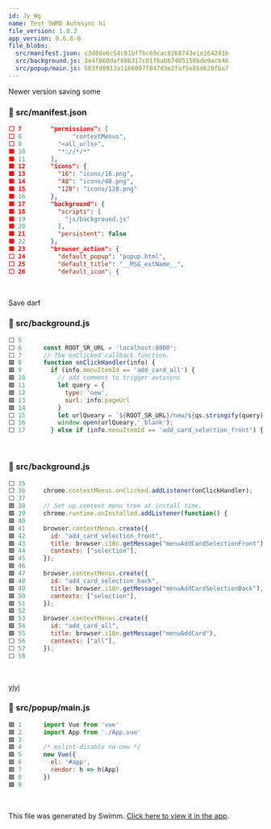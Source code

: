 ```yaml
---
id: Jy_Wg
name: Test SWMD Autosync hi
file_version: 1.0.2
app_version: 0.6.6-0
file_blobs:
  src/manifest.json: c3d8de6c54c81bf7bc69cac8268743e1e164241b
  src/background.js: 3e4f860daf696317c01f6abb7405158bde9acb46
  src/popup/main.js: 503fd8913a1166007f847d3e2faf5e85d629fba7
---
```


Newer version saving some
<!-- NOTE-swimm-snippet: the lines below link your snippet to Swimm -->
### 📄 src/manifest.json
```json
⬜ 7        "permissions": [
⬜ 8              "contextMenus",
⬜ 9          "<all_urls>",
🟩 10         "*://*/*"
🟩 11       ],
🟩 12       "icons": {
🟩 13         "16": "icons/16.png",
🟩 14         "48": "icons/48.png",
🟩 15         "128": "icons/128.png"
🟩 16       },
🟩 17       "background": {
🟩 18         "scripts": [
🟩 19           "js/background.js"
🟩 20         ],
🟩 21         "persistent": false
🟩 22       },
🟩 23       "browser_action": {
⬜ 24         "default_popup": "popup.html",
⬜ 25         "default_title": "__MSG_extName__",
⬜ 26         "default_icon": {
```

<br/>

Save darf
<!-- NOTE-swimm-snippet: the lines below link your snippet to Swimm -->
### 📄 src/background.js
```javascript
⬜ 5      
⬜ 6      const ROOT_SR_URL = 'localhost:8080';
⬜ 7      // The onClicked callback function.
🟩 8      function onClickHandler(info) {
🟩 9        if (info.menuItemId == 'add_card_all') {
🟩 10         // add comment to trigger autosync
🟩 11         let query = {
🟩 12           type: 'new',
🟩 13           surl: info.pageUrl
🟩 14         }
⬜ 15         let urlQueary = `${ROOT_SR_URL}/new/${qs.stringify(query)}`;
⬜ 16         window.open(urlQueary,'_blank');
⬜ 17       } else if (info.menuItemId == 'add_card_selection_front') {
```

<br/>

<!-- NOTE-swimm-snippet: the lines below link your snippet to Swimm -->
### 📄 src/background.js
```javascript
⬜ 35     
⬜ 36     chrome.contextMenus.onClicked.addListener(onClickHandler);
⬜ 37     
🟩 38     // Set up context menu tree at install time.
🟩 39     chrome.runtime.onInstalled.addListener(function() {
🟩 40     
🟩 41     browser.contextMenus.create({
🟩 42       id: "add_card_selection_front",
🟩 43       title: browser.i18n.getMessage("menuAddCardSelectionFront"),
🟩 44       contexts: ["selection"],
🟩 45     });
🟩 46     
🟩 47     browser.contextMenus.create({
🟩 48       id: "add_card_selection_back",
🟩 49       title: browser.i18n.getMessage("menuAddCardSelectionBack"),
🟩 50       contexts: ["selection"],
🟩 51     });
🟩 52     
🟩 53     browser.contextMenus.create({
🟩 54       id: "add_card_all",
🟩 55       title: browser.i18n.getMessage("menuAddCard"),
⬜ 56       contexts: ["all"],
⬜ 57     });
⬜ 58     
```

<br/>

yjyj
<!-- NOTE-swimm-snippet: the lines below link your snippet to Swimm -->
### 📄 src/popup/main.js
```javascript
🟩 1      import Vue from 'vue'
🟩 2      import App from './App.vue'
🟩 3      
🟩 4      /* eslint-disable no-new */
🟩 5      new Vue({
🟩 6        el: '#app',
🟩 7        render: h => h(App)
🟩 8      })
🟩 9      
```

<br/>

This file was generated by Swimm. [Click here to view it in the app](http://localhost:5001/repos/Z2l0aHViJTNBJTNBc3ItZXh0ZW5zaW9uJTNBJTNBZG91ZWs=/docs/Jy_Wg).